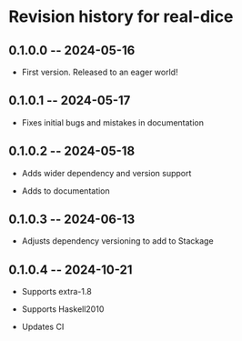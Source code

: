 # Revision history for real-dice

## 0.1.0.0 -- 2024-05-16

* First version. Released to an eager world!

## 0.1.0.1 -- 2024-05-17

* Fixes initial bugs and mistakes in documentation

## 0.1.0.2 -- 2024-05-18

* Adds wider dependency and version support

* Adds to documentation

## 0.1.0.3 -- 2024-06-13

* Adjusts dependency versioning to add to Stackage

## 0.1.0.4 -- 2024-10-21

* Supports extra-1.8

* Supports Haskell2010

* Updates CI

